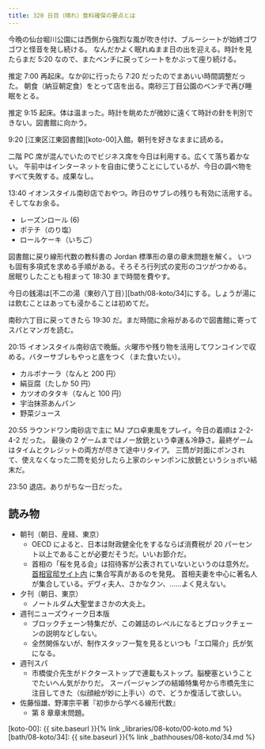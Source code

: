 ```yaml
---
title: 320 日目（晴れ）食料確保の要点とは
---
```


今晩の仙台堀川公園には西側から強烈な風が吹き付け、ブルーシートが始終ゴワゴワと怪音を発し続ける。
なんだかよく眠れぬまま日の出を迎える。時計を見たらまだ 5:20 なので、またベンチに戻ってシートをかぶって座り続ける。

推定 7:00 再起床。なか卯に行ったら 7:20 だったのでまあいい時間調整だった。
朝食（納豆朝定食）をとって店を出る。南砂三丁目公園のベンチで再び睡眠をとる。

推定 9:15 起床。体は温まった。時計を眺めたが微妙に遠くて時計の針を判別できない。図書館に向かう。

9:20 [江東区江東図書館][koto-00]入館。朝刊を好きなままに読める。

二階 PC 席が混んでいたのでビジネス席を今日は利用する。広くて落ち着かない。
午前中はインターネットを自由に使うことにしているが、今日の調べ物をすべて失敗する。成果なし。

13:40 イオンスタイル南砂店でおやつ。昨日のサブレの残りも有効に活用する。そしてなお余る。

* レーズンロール (6)
* ポテチ（のり塩）
* ロールケーキ（いちご）

図書館に戻り線形代数の教科書の Jordan 標準形の章の章末問題を解く。
いつも固有多項式を求める手順がある。そろそろ行列式の変形のコツがつかめる。
居眠りしたことも相まって 18:30 まで時間を費やす。

今日の銭湯は[不二の湯（東砂八丁目）][bath/08-koto/34]にする。しょうが湯には飲むことはあっても浸かることは初めてだ。

南砂六丁目に戻ってきたら 19:30 だ。まだ時間に余裕があるので図書館に寄ってスパとマンガを読む。

20:15 イオンスタイル南砂店で晩飯。火曜市や残り物を活用してワンコインで収める。バターサブレもやっと底をつく（また食いたい）。

* カルボナーラ（なんと 200 円）
* 絹豆腐（たしか 50 円）
* カツオのタタキ（なんと 100 円）
* 宇治抹茶あんパン
* 野菜ジュース

20:55 ラウンドワン南砂店で主に MJ プロ卓東風をプレイ。今日の着順は 2-2-4-2 だった。
最後の 2 ゲームまではノー放銃という幸運＆冷静さ。最終ゲームはタイムとクレジットの両方が尽きて途中リタイア。
三筒が対面にポンされて、使えなくなった二筒を処分したら上家のシャンポンに放銃というショボい結末だ。

23:50 退店。ありがちな一日だった。

## 読み物

* 朝刊（朝日、産経、東京）
  * OECD によると、日本は財政健全化をするならば消費税が 20 パーセント以上であることが必要だそうだ。いいお節介だ。
  * 首相の「桜を見る会」は招待客が公表されていないというのは意外だ。
    [首相官邸サイト内](https://www.kantei.go.jp/jp/98_abe/actions/201904/13sakura.html) に集合写真があるのを発見。
    首相夫妻を中心に著名人が集合している。デヴィ夫人、さかなクン、……よく見えない。
* 夕刊（朝日、東京）
  * ノートルダム大聖堂まさかの大炎上。
* 週刊ニューズウィーク日本版
  * ブロックチェーン特集だが、この雑誌のレベルになるとブロックチェーンの説明などしない。
  * 全然関係ないが、制作スタッフ一覧を見るといつも「エ口陽介」氏が気になる。
* 週刊スパ
  * 市橋俊介先生がドクターストップで連載もストップ。脳梗塞ということでたいへん気がかりだ。
    スーパージャンプの結婚特集号から市橋先生に注目してきた（似顔絵が妙に上手い）ので、どうか復活して欲しい。
* 佐藤恒雄、野澤宗平著『初歩から学べる線形代数』
  * 第 8 章章末問題。

[koto-00]: {{ site.baseurl }}{% link _libraries/08-koto/00-koto.md %}
[bath/08-koto/34]: {{ site.baseurl }}{% link _bathhouses/08-koto/34.md %}
